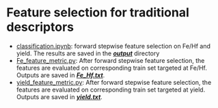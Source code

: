 # Feature selection for traditional descriptors

- [classification.ipynb](classification.ipynb): forward stepwise feature selection on Fe/Hf and yield. The results are saved in the ***[output](output)*** directory
- [Fe_feature_metric.py](Fe_feature_metric.py): After forward stepwise feature selection, the features are evaluated on corresponding train set targeted at Fe/Hf. Outputs are saved in ***[Fe_Hf.txt](Fe_Hf.txt)***.
- [yield_feature_metric.py](yield_feature_metric.py): After forward stepwise feature selection, the features are evaluated on corresponding train set targeted at yield. Outputs are saved in ***[yield.txt](yield.txt)***.